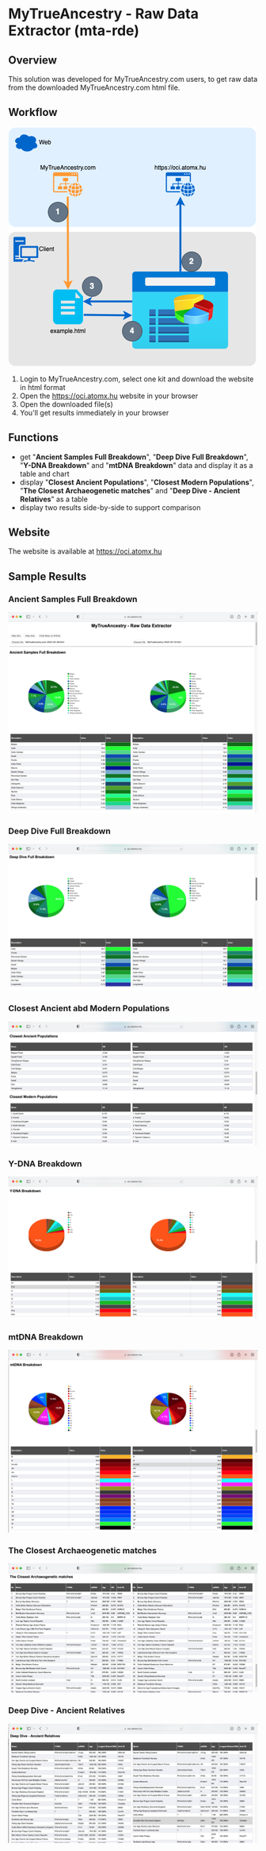 # MyTrueAncestry - Raw Data Extractor (mta-rde)

## Overview
This solution was developed for MyTrueAncestry.com users, to get raw data from the downloaded MyTrueAncestry.com html file. 

## Workflow
![Workflow](images/workflow.png)
1. Login to MyTrueAncestry.com, select one kit and download the website in html format
2. Open the https://oci.atomx.hu website in your browser
3. Open the downloaded file(s)
4. You'll get results immediately in your browser

## Functions
- get "**Ancient Samples Full Breakdown**", "**Deep Dive Full Breakdown**", "**Y-DNA Breakdown**" and "**mtDNA Breakdown**" data and display it as a table and chart
- display "**Closest Ancient Populations**", "**Closest Modern Populations**", "**The Closest Archaeogenetic matches**" and "**Deep Dive - Ancient Relatives**" as a table
- display two results side-by-side to support comparison

## Website
The website is available at https://oci.atomx.hu

## Sample Results
### Ancient Samples Full Breakdown
![asfb](images/Screenshot_asfb.png)
### Deep Dive Full Breakdown
![ddfb](images/Screenshot_ddfb.png)
### Closest Ancient abd Modern Populations
![ca](images/Screenshot_ca.png)
### Y-DNA Breakdown
![ydna](images/Screenshot_ydna.png)
### mtDNA Breakdown
![mtdna](images/Screenshot_mtdna.png)
### The Closest Archaeogenetic matches
![cam](images/Screenshot_cam.png)
### Deep Dive - Ancient Relatives
![ddar](images/Screenshot_ddar.png)
